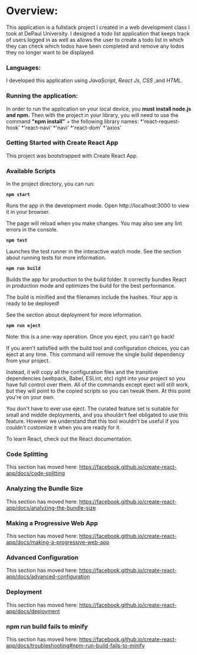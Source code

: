 # **Overview:**

This application is a fullstack project I created in a web development class I took at DePaul University. I designed a todo list application
that keeps track of users logged in as well as allows the user to create a todo list in which they can check which todos have been completed
and remove any todos they no longer want to be displayed. 


### **Languages:**

I developed this application using _JavaScript_, _React Js_, _CSS_ ,and _HTML_.

### __Running the application:__

In order to run the application on your local device, you **must install node.js and npm.**
Then with the project in your library, you will need to use the command **"npm install"** + the following library names:
*'react-request-hook'
*'react-navi'
*'navi'
*'react-dom'
*'axios'

### Getting Started with Create React App
This project was bootstrapped with Create React App.

### Available Scripts
In the project directory, you can run:

**```npm start```**  

Runs the app in the development mode.
Open http://localhost:3000 to view it in your browser.

The page will reload when you make changes.
You may also see any lint errors in the console.

**```npm test```**  

Launches the test runner in the interactive watch mode.
See the section about running tests for more information.

**```npm run build```**  

Builds the app for production to the build folder.
It correctly bundles React in production mode and optimizes the build for the best performance.

The build is minified and the filenames include the hashes.
Your app is ready to be deployed!

See the section about deployment for more information.

 **```npm run eject```**  
 
Note: this is a one-way operation. Once you eject, you can't go back!

If you aren't satisfied with the build tool and configuration choices, you can eject at any time. This command will remove the single build dependency from your project.

Instead, it will copy all the configuration files and the transitive dependencies (webpack, Babel, ESLint, etc) right into your project so you have full control over them. All of the commands except eject will still work, but they will point to the copied scripts so you can tweak them. At this point you're on your own.

You don't have to ever use eject. The curated feature set is suitable for small and middle deployments, and you shouldn't feel obligated to use this feature. However we understand that this tool wouldn't be useful if you couldn't customize it when you are ready for it.


To learn React, check out the React documentation.

### Code Splitting
This section has moved here: https://facebook.github.io/create-react-app/docs/code-splitting

### Analyzing the Bundle Size
This section has moved here: https://facebook.github.io/create-react-app/docs/analyzing-the-bundle-size

### Making a Progressive Web App
This section has moved here: https://facebook.github.io/create-react-app/docs/making-a-progressive-web-app

### Advanced Configuration
This section has moved here: https://facebook.github.io/create-react-app/docs/advanced-configuration

### Deployment
This section has moved here: https://facebook.github.io/create-react-app/docs/deployment

### npm run build fails to minify
This section has moved here: https://facebook.github.io/create-react-app/docs/troubleshooting#npm-run-build-fails-to-minify


